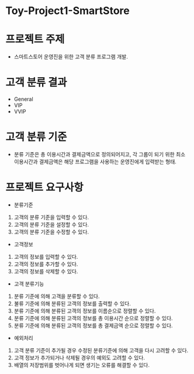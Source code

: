 # Toy-Project1-SmartStore

# 프로젝트 주제
- 스마트스토어 운영진을 위한 고객 분류 프로그램 개발.

# 고객 분류 결과
- General
- VIP
- VVIP

# 고객 분류 기준
- 분류 기준은 총 이용시간과 결제금액으로 정의되어지고, 각 그룹이 되기 위한 최소 이용시간과 결제금액은 해당 프로그램을 사용하는 운영진에게 입력받는 형태.

# 프로젝트 요구사항

- 분류기준
1. 고객의 분류 기준을 입력할 수 있다.
2. 고객의 분류 기준을 설정할 수 있다.
3. 고객의 분류 기준을 수정할 수 있다.

- 고객정보
1. 고객의 정보를 입력할 수 있다.
2. 고객의 정보를 추가할 수 있다.
3. 고객의 정보를 삭제할 수 있다.

- 고객 분류기능
1. 분류 기준에 의해 고객을 분류할 수 있다.
2. 불류 기준에 의해 분류된 고객의 정보를 출력할 수 있다.
3. 분류 기준에 의해 분류된 고객의 정보를 이름순으로 정렬할 수 있다.
4. 분류 기준에 의해 분류된 고객의 정보를 총 이용시간 순으로 정렬할 수 있다.
5. 분류 기준에 의해 분류된 고객의 정보를 총 결제금액 순으로 정렬할 수 있다.

- 예외처리
1. 고객 분류 기준이 추가될 경우 수정된 분류기준에 의해 고객을 다시 고려할 수 있다.
2. 고객 정보가 추가되거나 삭제될 경우의 예외도 고려할 수 있다.
3. 배열의 저장범위를 벗어나게 되면 생기는 오류를 해결할 수 있다.
